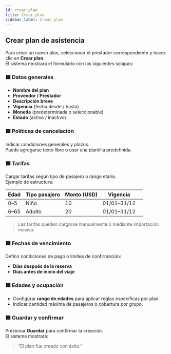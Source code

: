 ```yaml
---
id: crear-plan
title: Crear plan
sidebar_label: Crear plan
---
```


## Crear plan de asistencia

Para crear un nuevo plan, seleccionar el prestador correspondiente y hacer clic en **Crear plan**.  
El sistema mostrará el formulario con las siguientes solapas:

### 🟩 Datos generales

- **Nombre del plan**  
- **Proveedor / Prestador**  
- **Descripción breve**  
- **Vigencia** (fecha desde / hasta)  
- **Moneda** (predeterminada o seleccionable)  
- **Estado** (activo / inactivo)

<!-- ![Datos Generales](/img/asistencias/crear-plan-datos.png) -->

### 🟩 Políticas de cancelación

Indicar condiciones generales y plazos.  
Puede agregarse texto libre o usar una plantilla predefinida.

### 🟩 Tarifas

Cargar tarifas según tipo de pasajero o rango etario.  
Ejemplo de estructura:

| Edad | Tipo pasajero | Monto (USD) | Vigencia | |
|------|----------------|-------------|-----------|-|
| 0–5  | Niño           | 10          | 01/01–31/12 | |
| 6–65 | Adulto         | 20          | 01/01–31/12 | |

> Las tarifas pueden cargarse manualmente o mediante importación masiva.

### 🟩 Fechas de vencimiento

Definir condiciones de pago o límites de confirmación:
- **Días después de la reserva**
- **Días antes de inicio del viaje**

### 🟩 Edades y ocupación

- Configurar **rango de edades** para aplicar reglas específicas por plan.
- Indicar cantidad máxima de pasajeros o cobertura por grupo.

### 🟩 Guardar y confirmar

Presionar **Guardar** para confirmar la creación.  
El sistema mostrará:  
> “El plan fue creado con éxito.”

<!-- ![Crear Plan](/img/asistencias/crear-plan.png) -->
